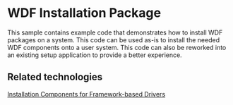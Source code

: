 <!---
    name: WDF Installation Package
    platform: Tool
    language: cpp
    category: General WDF
    description: Demonstrates how to install WDF packages on a system.
    samplefwlink: http://go.microsoft.com/fwlink/p/?LinkId=617713
--->


WDF Installation Package
========================

This sample contains example code that demonstrates how to install WDF packages on a system. This code can be used as-is to install the needed WDF components onto a user system. This code can also be reworked into an existing setup application to provide a better experience.


Related technologies
--------------------
[Installation Components for Framework-based Drivers](https://msdn.microsoft.com/en-us/library/windows/hardware/ff544208)
